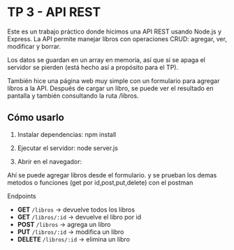 # TP 3 - API REST

Este es un trabajo práctico donde hicimos una API REST usando Node.js y Express. La API permite manejar libros con operaciones CRUD: agregar, ver, modificar y borrar.

Los datos se guardan en un array en memoria, así que si se apaga el servidor se pierden (está hecho así a propósito para el TP).

También hice una página web muy simple con un formulario para agregar libros a la API. Después de cargar un libro, se puede ver el resultado en pantalla y también consultando la ruta /libros.

## Cómo usarlo

1. Instalar dependencias:
npm install


2. Ejecutar el servidor:
node server.js

3. Abrir en el navegador:

Ahí se puede agregar libros desde el formulario.
y se prueban los demas metodos o funciones (get por id,post,put,delete) con el postman

 Endpoints

- **GET** `/libros` → devuelve todos los libros
- **GET** `/libros/:id` → devuelve el libro por id
- **POST** `/libros` → agrega un libro
- **PUT** `/libros/:id` → modifica un libro
- **DELETE** `/libros/:id` → elimina un libro


